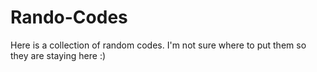 # Rando-Codes
Here is a collection of random codes. I'm not sure where to put them so they are staying here :)
